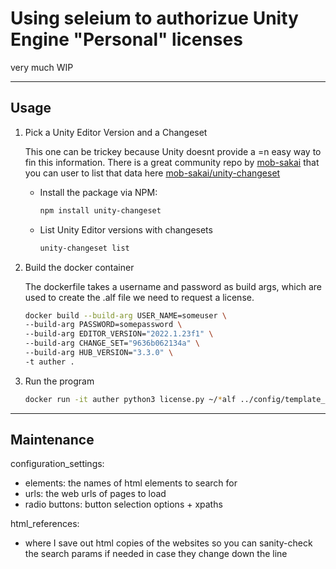 # Using seleium to authorizue Unity Engine "Personal" licenses

very much WIP
____________________________________________________

## Usage

1. Pick a Unity Editor Version and a Changeset

    This one can be trickey because Unity doesnt provide a =n easy way to fin this information. 
    There is a great community repo by [mob-sakai](ttps://github.com/mob-sakai) that you can user to     list that data here [mob-sakai/unity-changeset](https://github.com/mob-sakai/unity-changeset)

    - Install the package via NPM:

        ```bash
        npm install unity-changeset
        ```

    - List Unity Editor versions with changesets

        ```bash 
        unity-changeset list
        ```


2. Build the docker container

    The dockerfile takes a username and password as build args, which are used to create the .alf file we need to request a license.
    
    ```bash
    docker build --build-arg USER_NAME=someuser \
    --build-arg PASSWORD=somepassword \
    --build-arg EDITOR_VERSION="2022.1.23f1" \
    --build-arg CHANGE_SET="9636b062134a" \
    --build-arg HUB_VERSION="3.3.0" \
    -t auther .
    ```

3. Run the program 

    ```bash
    docker run -it auther python3 license.py ~/*alf ../config/template_config.json
    ```
____________________________________________________

## Maintenance

configuration_settings:

- elements: the names of html elements to search for
- urls: the web urls of pages to load
- radio buttons: button selection options + xpaths

html_references:

- where I save out html copies of the websites so you can sanity-check the search params if needed in case they change down the line

